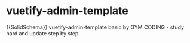 # vuetify-admin-template
{{SolidSchema}}  vuetify-admin-template basic by GYM CODING - study hard and update step by step 
